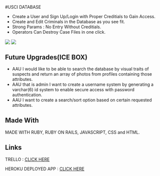 #USCI DATABASE

- Create a User and Sign Up/Login with Proper Creditials to Gain Access.
- Create and Edit Criminals in the Database as you see fit.
- Strong Params : No Entry Without Creditials. 
- Operators Can Destroy Case Files in one click.


<img src="https://i.imgur.com/nhyl9ok.png" align="center">
<img src="https://i.imgur.com/oA5SBDn.png" align="center">


## Future Upgrades(ICE BOX)
- AAU I would like to be able to search the database by visual traits of suspects and return an array of photos from profiles containing those attributes.
- AAU that is admin I want to create a username system by generating a varchar(6) id system to enable secure access with password authentication.
- AAU I want to create a search/sort option based on certain requested attributes.

## Made With
MADE WITH RUBY, RUBY ON RAILS, JAVASCRIPT, CSS and HTML.

## Links
TRELLO : <a href="https://trello.com/b/lJn9iazf/wdi-project-2-ci-database">CLICK HERE</a>

HEROKU DEPLOYED APP : <a href="https://usci.herokuapp.com/">CLICK HERE</a>



